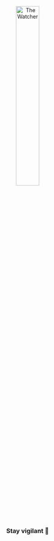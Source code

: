 <div align="center">
  <img width="35%" alt="The Watcher" src="https://i.pinimg.com/originals/e0/83/ea/e083ea199ce8a7f6e061d68b01e6ab02.gif" />  
</div>
<h3 align="center">Stay vigilant 🧿</h3>

